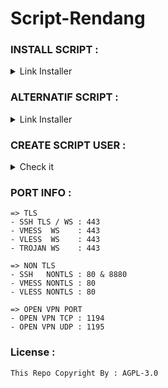 # Script-Rendang

### INSTALL SCRIPT :

<details>
  <summary>Link Installer</summary>

  ```
  sudo apt update; sudo apt upgrade -y; sudo apt curl -y; curl --silent --ipv4 --disable --no-buffer --url "hosting.my-script.my.id/setup" --output /root/setup.sh; chmod +x *; ./setup.sh
  ```
</details>

### ALTERNATIF SCRIPT :

<details>
  <summary>Link Installer</summary>

  ```
  sudo apt update; sudo apt upgrade -y; sudo apt curl -y; curl --silent --ipv4 --disable --no-buffer --url "https://raw.githubusercontent.com/Secret-Dev1211/my-script/main/setup" --output /root/setup; chmod +x *; ./setup.sh
  ```
</details>

### CREATE SCRIPT USER : 

<details>
  <summary>Check it</summary>

  - Created By  : WildyDev
  - Modified By : Munz1211

</details>

### PORT INFO : 

```
=> TLS
- SSH TLS / WS : 443
- VMESS  WS    : 443
- VLESS  WS    : 443
- TROJAN WS    : 443

=> NON TLS
- SSH   NONTLS : 80 & 8880
- VMESS NONTLS : 80
- VLESS NONTLS : 80

=> OPEN VPN PORT
- OPEN VPN TCP : 1194
- OPEN VPN UDP : 1195
```

### License : 

`This Repo Copyright By : AGPL-3.0`
